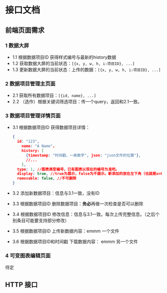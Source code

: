# 接口文档

## 前端页面需求

### 1 数据大屏

- 1.1 根据数据项目ID 获得样式编号与最新的history数据
- 1.2 获取数据大屏的当前状态：`[{x, y, w, h, i:项目ID}, ...]` 
- 1.3 更新数据大屏的当前状态：上传的数据：`[{x, y, w, h, i:项目ID}, ...]`

### 2 数据项目管理主页面

- 2.1 获取所有数据项目：`[{id, name}, ...]`
- 2.2 （选作）根据关键词筛选项目：传一个query，返回和2.1一致。 

### 3 数据项目管理详情页面

- 3.1 根据数据项目ID 获得数据项目详情：

  ```json
  {
  	id: "123",
      name: "A Name"，
      history: [
      	{timestamp: "时间戳，一串数字", json: "json文件的位置"},
  		//...
      ],
  	type: 1, //图表类型编号，已有图表以现在的编号为准吧。
  	display: true, //true为展示，false为不展示。新添加的放在左下角（也就是x=0，y为所有卡片的最低坐标。
  	removable: false, //不可删除
  }
  ```

- 3.2 添加新数据项目：信息与3.1一致，没有ID
- 3.3 根据数据项目ID 删除数据项目：**务必**再做一次检查是否可以删除
- 3.4 根据数据项目ID 修改信息：信息与3.1一致。每次上传完整信息。（之后个别条目可能要支持部分修改）
- 3.5 根据数据项目ID 上传新数据内容：emmm 一个文件
- 3.6 根据数据项目ID和时间戳 下载数据内容： emmm 另一个文件

### 4 可变图表编辑页面

待定

## HTTP 接口